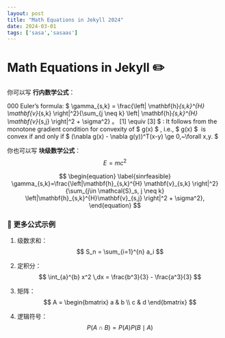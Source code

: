 ```yaml
---
layout: post
title: "Math Equations in Jekyll 2024"
date: 2024-03-01
tags: ['sasa','sasaas']
---
```


# Math Equations in Jekyll ✏️

你可以写 **行内数学公式**：

   000  Euler’s formula: $ \gamma_{s,k} = \frac{\left| \mathbf{h}_{s,k}^{H} \mathbf{v}_{s,k} \right|^2}{\sum_{j \neq k} \left| \mathbf{h}_{s,k}^{H} \mathbf{v}_{s,j} \right|^2 + \sigma^2} $。$ [1] \equiv [3] $ : It follows from the monotone gradient condition for convexity of $ g(x) $ , i.e., $ g(x) $  is convex if and only if $ (\nabla g(x) - \nabla g(y))^T(x-y) \ge 0,~\forall x,y. $



你也可以写 **块级数学公式**：
$$
E = mc^2
$$

$$
\begin{equation}
\label{sinrfeasible}
\gamma_{s,k}=\frac{\left|\mathbf{h}_{s,k}^{H} \mathbf{v}_{s,k} \right|^2}{\sum_{j\in \mathcal{S}_s, j \neq k} \left|\mathbf{h}_{s,k}^{H}\mathbf{v}_{s,j} \right|^2 + \sigma^2},
\end{equation}
$$
### 📌 **更多公式示例**
1. 级数求和：
   $$
   S_n = \sum_{i=1}^{n} a_i
   $$
2. 定积分：
   $$
   \int_{a}^{b} x^2 \,dx = \frac{b^3}{3} - \frac{a^3}{3}
   $$

3. 矩阵：
   $$
   A = \begin{bmatrix} a & b \\ c & d \end{bmatrix}
   $$

4. 逻辑符号：
   $$
   P(A \cap B) = P(A) P(B \mid A)
   $$
